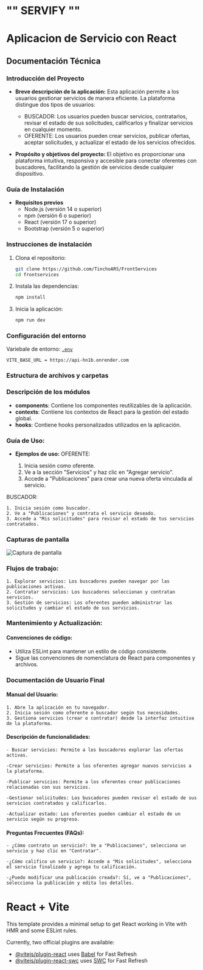 #   ""    SERVIFY     ""

# Aplicacion  de Servicio con React

## **Documentación Técnica**

### **Introducción del Proyecto**
- **Breve descripción de la aplicación:**
    Esta aplicación permite a los usuarios gestionar servicios de manera eficiente. La plataforma distingue   dos tipos de usuarios:
    *   BUSCADOR: Los usuarios pueden buscar servicios, contratarlos, revisar el estado de sus solicitudes, calificarlos y finalizar servicios en cualquier momento.
    *   OFERENTE: Los usuarios pueden crear servicios, publicar ofertas, aceptar solicitudes, y actualizar el estado de los servicios ofrecidos.

- **Propósito y objetivos del proyecto:**
    El objetivo es proporcionar una plataforma intuitiva, responsiva y accesible para conectar oferentes con buscadores, facilitando la gestión de servicios desde cualquier dispositivo.

### **Guía de Instalación**
- **Requisitos previos**
  - Node.js (versión 14 o superior)
  - npm (versión 6 o superior)
  - React (versión 17 o superior)
  - Bootstrap (versión 5 o superior)

###  **Instrucciones de instalación**
 1. Clona el repositorio:
     ```bash
     git clone https://github.com/TinchoARS/FrontServices
     cd frontservices
     ```
  2. Instala las dependencias:
     ```bash
     npm install
     ```
  3. Inicia la aplicación:
     ```bash
     npm run dev
     ```

### **Configuración del entorno**
Variebale de entorno: 
[`.env`](app/.env")
  ```env
  VITE_BASE_URL = https://api-hn1b.onrender.com
  ```

### **Estructura de archivos y carpetas**
 


### **Descripción de los módulos**
- **components**: Contiene los componentes reutilizables de la aplicación.
- **contexts**: Contiene los contextos de React para la gestión del estado global.
- **hooks**: Contiene hooks personalizados utilizados en la aplicación.

### **Guía de Uso:**
- **Ejemplos de uso:** 
OFERENTE:

    1. Inicia sesión como oferente.
    2. Ve a la sección "Servicios" y haz clic en "Agregar servicio".
    3. Accede a "Publicaciones" para crear una nueva oferta vinculada al servicio.

BUSCADOR:

    1. Inicia sesión como buscador.
    2. Ve a "Publicaciones" y contrata el servicio deseado.
    3. Accede a "Mis solicitudes" para revisar el estado de tus servicios contratados.



### **Capturas de pantalla**
![Captura de pantalla](./preview/Search.png)


### **Flujos de trabajo:**
    1. Explorar servicios: Los buscadores pueden navegar por las publicaciones activas.
    2. Contratar servicios: Los buscadores seleccionan y contratan servicios.
    3. Gestión de servicios: Los oferentes pueden administrar las solicitudes y cambiar el estado de sus servicios.

### **Mantenimiento y Actualización:**
#### Convenciones de código:
- Utiliza ESLint para mantener un estilo de código consistente.
- Sigue las convenciones de nomenclatura de React para componentes y archivos.


### **Documentación de Usuario Final**
#### Manual del Usuario:

    1. Abre la aplicación en tu navegador.
    2. Inicia sesión como oferente o buscador según tus necesidades.
    3. Gestiona servicios (crear o contratar) desde la interfaz intuitiva de la plataforma.

#### Descripción de funcionalidades:
    - Buscar servicios: Permite a los buscadores explorar las ofertas activas.

    -Crear servicios: Permite a los oferentes agregar nuevos servicios a la plataforma.

    -Publicar servicios: Permite a los oferentes crear publicaciones relacionadas con sus servicios.

    -Gestionar solicitudes: Los buscadores pueden revisar el estado de sus servicios contratados y calificarlos.

    -Actualizar estado: Los oferentes pueden cambiar el estado de un servicio según su progreso.

#### Preguntas Frecuentes (FAQs):
    - ¿Cómo contrato un servicio?: Ve a "Publicaciones", selecciona un servicio y haz clic en "Contratar".

    -¿Cómo califico un servicio?: Accede a "Mis solicitudes", selecciona el servicio finalizado y agrega tu calificación.

    -¿Puedo modificar una publicación creada?: Sí, ve a "Publicaciones", selecciona la publicación y edita los detalles.

























# React + Vite

This template provides a minimal setup to get React working in Vite with HMR and some ESLint rules.

Currently, two official plugins are available:

- [@vitejs/plugin-react](https://github.com/vitejs/vite-plugin-react/blob/main/packages/plugin-react/README.md) uses [Babel](https://babeljs.io/) for Fast Refresh
- [@vitejs/plugin-react-swc](https://github.com/vitejs/vite-plugin-react-swc) uses [SWC](https://swc.rs/) for Fast Refresh
